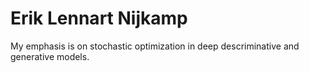 # Erik Lennart Nijkamp

My emphasis is on stochastic optimization in deep descriminative and generative models.